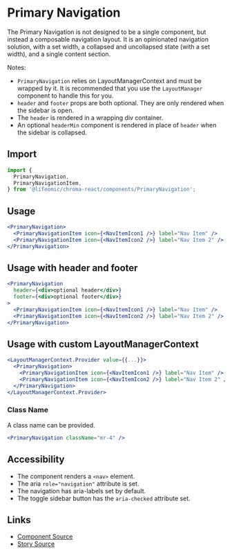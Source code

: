 # Primary Navigation

The Primary Navigation is not designed to be a single component, but instead a
composable navigation layout. It is an opinionated navigation solution, with a
set width, a collapsed and uncollapsed state (with a set width), and a single
content section.

Notes:

- `PrimaryNavigation` relies on LayoutManagerContext and must be wrapped by it.
  It is recommended that you use the `LayoutManager` component to handle this
  for you.
- `header` and `footer` props are both optional. They are only rendered when the
  sidebar is open.
- The `header` is rendered in a wrapping div container.
- An optional `headerMin` component is rendered in place of `header` when the
  sidebar is collapsed.

<!-- STORY -->

## Import

```js
import {
  PrimaryNavigation,
  PrimaryNavigationItem,
} from '@lifeomic/chroma-react/components/PrimaryNavigation';
```

## Usage

```jsx
<PrimaryNavigation>
  <PrimaryNavigationItem icon={<NavItemIcon1 />} label="Nav Item" />
  <PrimaryNavigationItem icon={<NavItemIcon2 />} label="Nav Item 2" />
</PrimaryNavigation>
```

## Usage with header and footer

```jsx
<PrimaryNavigation
  header={<div>optional header</div>}
  footer={<div>optional footer</div>}
>
  <PrimaryNavigationItem icon={<NavItemIcon1 />} label="Nav Item" />
  <PrimaryNavigationItem icon={<NavItemIcon2 />} label="Nav Item 2" />
</PrimaryNavigation>
```

## Usage with custom LayoutManagerContext

```jsx
<LayoutManagerContext.Provider value={{...}}>
  <PrimaryNavigation>
    <PrimaryNavigationItem icon={<NavItemIcon1 />} label="Nav Item" />
    <PrimaryNavigationItem icon={<NavItemIcon2 />} label="Nav Item 2" />
  </PrimaryNavigation>
</LayoutManagerContext.Provider>
```

### Class Name

A class name can be provided.

```jsx
<PrimaryNavigation className="mr-4" />
```

## Accessibility

- The component renders a `<nav>` element.
- The aria `role="navigation"` attribute is set.
- The navigation has aria-labels set by default.
- The toggle sidebar button has the `aria-checked` attribute set.

## Links

- [Component Source](https://github.com/lifeomic/chroma-react/blob/master/src/components/PrimaryNavigation/PrimaryNavigation.tsx)
- [Story Source](https://github.com/lifeomic/chroma-react/blob/master/stories/components/PrimaryNavigation/PrimaryNavigation.stories.tsx)
